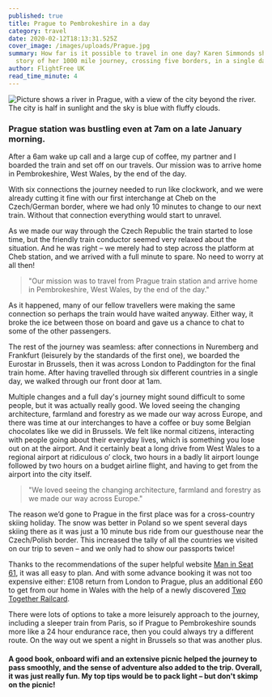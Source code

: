 ```yaml
---
published: true
title: Prague to Pembrokeshire in a day
category: travel
date: 2020-02-12T18:13:31.525Z
cover_image: /images/uploads/Prague.jpg
summary: How far is it possible to travel in one day? Karen Simmonds shares the
  story of her 1000 mile journey, crossing five borders, in a single day.
author: FlightFree UK
read_time_minute: 4
---
```

![Picture shows a river in Prague, with a view of the city beyond the river. The city is half in sunlight and the sky is blue with fluffy clouds. ](/images/uploads/anthony-delanoix-prague.jpg "Prague. Photo credit: Anthony Delanoix (Source: Unsplash)")

### Prague station was bustling even at 7am on a late January morning. 

After a 6am wake up call and a large cup of coffee, my partner and I boarded the train and set off on our travels. Our mission was to arrive home in Pembrokeshire, West Wales, by the end of the day. 

With six connections the journey needed to run like clockwork, and we were already cutting it fine with our first interchange at Cheb on the Czech/German border, where we had only 10 minutes to change to our next train. Without that connection everything would start to unravel.

As we made our way through the Czech Republic the train started to lose time, but the friendly train conductor seemed very relaxed about the situation. And he was right – we merely had to step across the platform at Cheb station, and we arrived with a full minute to spare. No need to worry at all then! 

> "Our mission was to travel from Prague train station and arrive home in Pembrokeshire, West Wales, by the end of the day."

As it happened, many of our fellow travellers were making the same connection so perhaps the train would have waited anyway. Either way, it broke the ice between those on board and gave us a chance to chat to some of the other passengers.

The rest of the journey was seamless: after connections in Nuremberg and Frankfurt (leisurely by the standards of the first one), we boarded the Eurostar in Brussels, then it was across London to Paddington for the final train home. After having travelled through six different countries in a single day, we walked through our front door at 1am.

Multiple changes and a full day's journey might sound difficult to some people, but it was actually really good. We loved seeing the changing architecture, farmland and forestry as we made our way across Europe, and there was time at our interchanges to have a coffee or buy some Belgian chocolates like we did in Brussels. We felt like normal citizens, interacting with people going about their everyday lives, which is something you lose out on at the airport. And it certainly beat a long drive from West Wales to a regional airport at ridiculous o’ clock, two hours in a badly lit airport lounge followed by two hours on a budget airline flight, and having to get from the airport into the city itself.

> "We loved seeing the changing architecture, farmland and forestry as we made our way across Europe."

The reason we’d gone to Prague in the first place was for a cross-country skiing holiday. The snow was better in Poland so we spent several days skiing there as it was just a 10 minute bus ride from our guesthouse near the Czech/Polish border. This increased the tally of all the countries we visited on our trip to seven – and we only had to show our passports twice!

Thanks to the recommendations of the super helpful website [Man in Seat 61](www.seat61.com), it was all easy to plan. And with some advance booking it was not too expensive either: £108 return from London to Prague, plus an additional £60 to get from our home in Wales with the help of a newly discovered [Two Together Railcard](https://www.twotogether-railcard.co.uk).

There were lots of options to take a more leisurely approach to the journey, including a sleeper train from Paris, so if Prague to Pembrokeshire sounds more like a 24 hour endurance race, then you could always try a different route. On the way out we spent a night in Brussels so that was another plus.

#### A good book, onboard wifi and an extensive picnic helped the journey to pass smoothly, and the sense of adventure also added to the trip. Overall, it was just really fun. My top tips would be to pack light – but don't skimp on the picnic!
